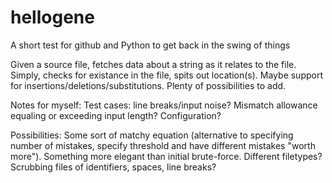 # hellogene
A short test for github and Python to get back in the swing of things

Given a source file, fetches data about a string as it relates to the file. Simply, checks for existance in the file, spits out location(s). Maybe support for insertions/deletions/substitutions. Plenty of possibilities to add.

Notes for myself:
Test cases: line breaks/input noise? Mismatch allowance equaling or exceeding input length? Configuration? 

Possibilities: Some sort of matchy equation (alternative to specifying number of mistakes, specify threshold and have different mistakes "worth more"). Something more elegant than initial brute-force. Different filetypes? Scrubbing files of identifiers, spaces, line breaks?
